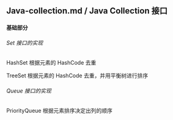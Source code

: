 ## Java-collection.md / Java Collection 接口


#### 基础部分


###### Set 接口的实现

HashSet
    根据元素的 HashCode 去重


TreeSet
    根据元素的 HashCode 去重，并用平衡树进行排序





###### Queue 接口的实现

PriorityQueue
    根据元素排序决定出列的顺序


















